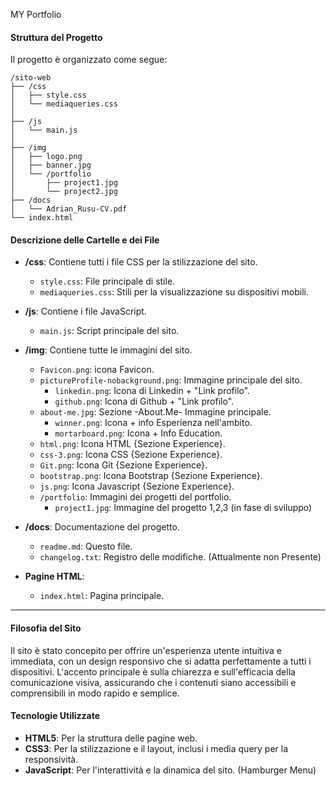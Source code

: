MY Portfolio



#### Struttura del Progetto

Il progetto è organizzato come segue:

```
/sito-web
├── /css
│   ├── style.css
│   └── mediaqueries.css
│   
├── /js
│   └── main.js   
│     
├── /img
│   ├── logo.png
│   ├── banner.jpg
│   └── /portfolio
│       ├── project1.jpg
│       └── project2.jpg
├── /docs
│   └── Adrian_Rusu-CV.pdf
└── index.html
```

#### Descrizione delle Cartelle e dei File

- **/css**: Contiene tutti i file CSS per la stilizzazione del sito.
  - `style.css`: File principale di stile.
  - `mediaqueries.css`: Stili per la visualizzazione su dispositivi mobili.

- **/js**: Contiene i file JavaScript.
  - `main.js`: Script principale del sito.

- **/img**: Contiene tutte le immagini del sito.
  - `Favicon.png`: icona Favicon.
  - `pictureProfile-nobackground.png`: Immagine principale del sito.
    - `linkedin.png`: Icona di Linkedin + "Link profilo".
    - `github.png`: Icona di Github + "Link profilo".
  - `about-me.jpg`: Sezione -About.Me- Immagine principale.
    - `winner.png`: Icona + info Esperienza nell'ambito.
    - `mortarboard.png`: Icona + Info Education.
  - `html.png`: Icona HTML {Sezione Experience}.
  - `css-3.png`: Icona CSS {Sezione Experience}.
  - `Git.png`: Icona Git {Sezione Experience}.
  - `bootstrap.png`: Icona Bootstrap {Sezione Experience}.
  - `js.png`: Icona Javascript {Sezione Experience}.
  - `/portfolio`: Immagini dei progetti del portfolio.
    - `project1.jpg`: Immagine del progetto 1,2,3 (in fase di sviluppo)


- **/docs**: Documentazione del progetto.
  - `readme.md`: Questo file.
  - `changelog.txt`: Registro delle modifiche. (Attualmente non Presente)

- **Pagine HTML**:
  - `index.html`: Pagina principale.

---

#### Filosofia del Sito

Il sito è stato concepito per offrire un'esperienza utente intuitiva e immediata, con un design responsivo che si adatta perfettamente a tutti i dispositivi. L'accento principale è sulla chiarezza e sull'efficacia della comunicazione visiva, assicurando che i contenuti siano accessibili e comprensibili in modo rapido e semplice.

#### Tecnologie Utilizzate

- **HTML5**: Per la struttura delle pagine web.
- **CSS3**: Per la stilizzazione e il layout, inclusi i media query per la responsività.
- **JavaScript**: Per l'interattività e la dinamica del sito. (Hamburger Menu)
